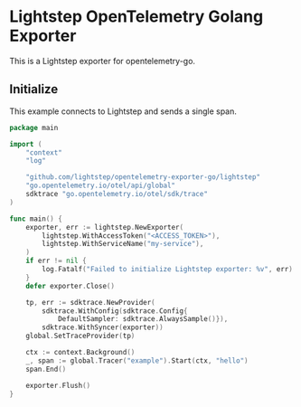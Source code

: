 # Lightstep OpenTelemetry Golang Exporter

This is a Lightstep exporter for opentelemetry-go.

## Initialize

This example connects to Lightstep and sends a single span.

```go
package main

import (
	"context"
	"log"

	"github.com/lightstep/opentelemetry-exporter-go/lightstep"
	"go.opentelemetry.io/otel/api/global"
	sdktrace "go.opentelemetry.io/otel/sdk/trace"
)

func main() {
	exporter, err := lightstep.NewExporter(
		lightstep.WithAccessToken("<ACCESS_TOKEN>"),
		lightstep.WithServiceName("my-service"),
	)
	if err != nil {
		log.Fatalf("Failed to initialize Lightstep exporter: %v", err)
	}
	defer exporter.Close()

	tp, err := sdktrace.NewProvider(
		sdktrace.WithConfig(sdktrace.Config{
			DefaultSampler: sdktrace.AlwaysSample()}),
		sdktrace.WithSyncer(exporter))
	global.SetTraceProvider(tp)

	ctx := context.Background()
	_, span := global.Tracer("example").Start(ctx, "hello")
	span.End()

	exporter.Flush()
}
```
